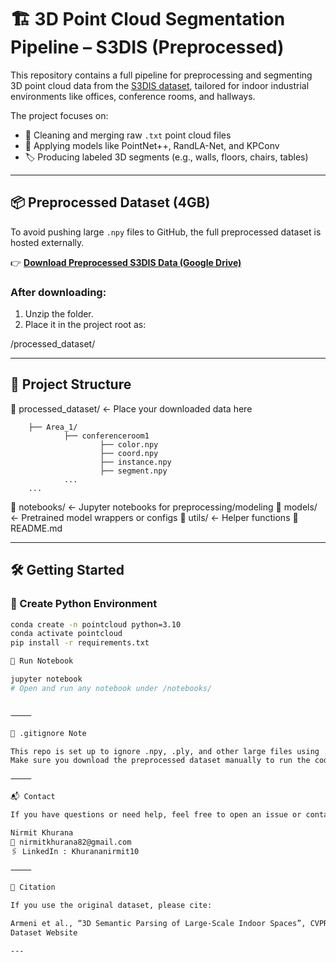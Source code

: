 # 🏗️ 3D Point Cloud Segmentation Pipeline – S3DIS (Preprocessed)

This repository contains a full pipeline for preprocessing and segmenting 3D point cloud data from the [S3DIS dataset](http://buildingparser.stanford.edu/dataset.html), tailored for indoor industrial environments like offices, conference rooms, and hallways.

The project focuses on:
- 🧹 Cleaning and merging raw `.txt` point cloud files
- 🧠 Applying models like PointNet++, RandLA-Net, and KPConv
- 🏷️ Producing labeled 3D segments (e.g., walls, floors, chairs, tables)

---

## 📦 Preprocessed Dataset (4GB)

To avoid pushing large `.npy` files to GitHub, the full preprocessed dataset is hosted externally.

👉 **[Download Preprocessed S3DIS Data (Google Drive)](https://drive.google.com/drive/folders/1VxGy2V-jhwcDfsBCOza0n9ijOpg8BryP?usp=share_link)**  

### After downloading:
1. Unzip the folder.
2. Place it in the project root as:

/processed_dataset/

---

## 📂 Project Structure

📁 processed_dataset/         ← Place your downloaded data here


        ├── Area_1/
                ├── conferenceroom1
                        ├── color.npy
                        ├── coord.npy
                        ├── instance.npy
                        ├── segment.npy
                ...
        ...

📁 notebooks/                 ← Jupyter notebooks for preprocessing/modeling
📁 models/                    ← Pretrained model wrappers or configs
📁 utils/                     ← Helper functions
📄 README.md

---

## 🛠️ Getting Started

### 🔧 Create Python Environment
```bash
conda create -n pointcloud python=3.10
conda activate pointcloud
pip install -r requirements.txt

📗 Run Notebook

jupyter notebook
# Open and run any notebook under /notebooks/


⸻

🚫 .gitignore Note

This repo is set up to ignore .npy, .ply, and other large files using .gitignore.
Make sure you download the preprocessed dataset manually to run the code.

⸻

📬 Contact

If you have questions or need help, feel free to open an issue or contact:

Nirmit Khurana
📧 nirmitkhurana82@gmail.com
🖇️ LinkedIn : Khurananirmit10

⸻

📄 Citation

If you use the original dataset, please cite:

Armeni et al., “3D Semantic Parsing of Large-Scale Indoor Spaces”, CVPR 2016
Dataset Website

---
